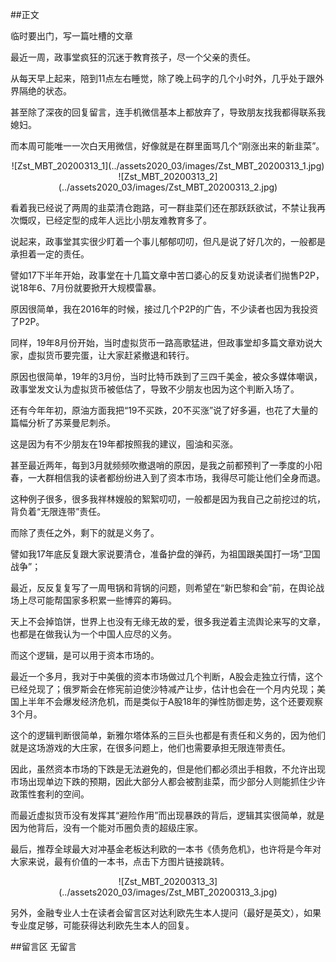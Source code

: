 ##正文

临时要出门，写一篇吐槽的文章

最近一周，政事堂疯狂的沉迷于教育孩子，尽一个父亲的责任。

从每天早上起来，陪到11点左右睡觉，除了晚上码字的几个小时外，几乎处于跟外界隔绝的状态。

甚至除了深夜的回复留言，连手机微信基本上都放弃了，导致朋友找我都得联系我媳妇。

而本周可能唯一一次白天用微信，好像就是在群里面骂几个“刚涨出来的新韭菜”。

 <div align="center">![Zst_MBT_20200313_1](../assets2020_03/images/Zst_MBT_20200313_1.jpg)</div>
 <div align="center">![Zst_MBT_20200313_2](../assets2020_03/images/Zst_MBT_20200313_2.jpg)</div>

看着我已经说了两周的韭菜清仓跑路，可一群韭菜们还在那跃跃欲试，不禁让我再次慨叹，已经定型的成年人远比小朋友难教育多了。

说起来，政事堂其实很少盯着一个事儿郁郁叨叨，但凡是说了好几次的，一般都是承担着一定的责任。

譬如17下半年开始，政事堂在十几篇文章中苦口婆心的反复劝说读者们抛售P2P，说18年6、7月份就要掀开大规模雷暴。

原因很简单，我在2016年的时候，接过几个P2P的广告，不少读者也因为我投资了P2P。

同样，19年8月份开始，当时虚拟货币一路高歌猛进，但政事堂却多篇文章劝说大家，虚拟货币要完蛋，让大家赶紧撤退和转行。

原因也很简单，19年的3月份，当时比特币跌到了三四千美金，被众多媒体嘲讽，政事堂发文认为虚拟货币被低估了，导致不少朋友也因为这个判断入场了。

还有今年年初，原油方面我把“19不买跌，20不买涨”说了好多遍，也花了大量的篇幅分析了苏莱曼尼刺杀。

这是因为有不少朋友在19年都按照我的建议，囤油和买涨。

甚至最近两年，每到3月就频频吹撤退哨的原因，是我之前都预判了一季度的小阳春，一大群相信我的读者都纷纷进入到了资本市场，我得尽可能让他们全身而退。

这种例子很多，很多我祥林嫂般的絮絮叨叨，一般都是因为我自己之前挖过的坑，背负着“无限连带”责任。

而除了责任之外，剩下的就是义务了。

譬如我17年底反复跟大家说要清仓，准备护盘的弹药，为祖国跟美国打一场“卫国战争”；

最近，反反复复写了一周甩锅和背锅的问题，则希望在“新巴黎和会”前，在舆论战场上尽可能帮国家多积累一些博弈的筹码。

天上不会掉馅饼，世界上也没有无缘无故的爱，很多我逆着主流舆论来写的文章，也都是在做我认为一个中国人应尽的义务。

而这个逻辑，是可以用于资本市场的。

最近一个多月，我对于中美俄的资本市场做过几个判断，A股会走独立行情，这个已经兑现了；俄罗斯会在修宪前迫使沙特减产让步，估计也会在一个月内兑现；美国上半年不会爆发经济危机，而是类似于A股18年的弹性防御走势，这个还要观察3个月。

这个的逻辑判断很简单，新雅尔塔体系的三巨头也都是有责任和义务的，因为他们就是这场游戏的大庄家，在很多问题上，他们也需要承担无限连带责任。

因此，虽然资本市场的下跌是无法避免的，但是他们都必须出手相救，不允许出现市场出现单边下跌的预期，因此大部分人都会被割韭菜，而少部分人则能抓住少许政策性套利的空间。

而最近虚拟货币没有发挥其“避险作用”而出现暴跌的背后，逻辑其实很简单，就是因为他背后，没有一个能对币圈负责的超级庄家。

最后，推荐全球最大对冲基金老板达利欧的一本书《债务危机》，也许将是今年对大家来说，最有价值的一本书，点击下方图片链接跳转。

 <div align="center">![Zst_MBT_20200313_3](../assets2020_03/images/Zst_MBT_20200313_3.jpg)</div>

另外，金融专业人士在读者会留言区对达利欧先生本人提问（最好是英文），如果专业度足够，可能获得达利欧先生本人的回复。

##留言区
 无留言